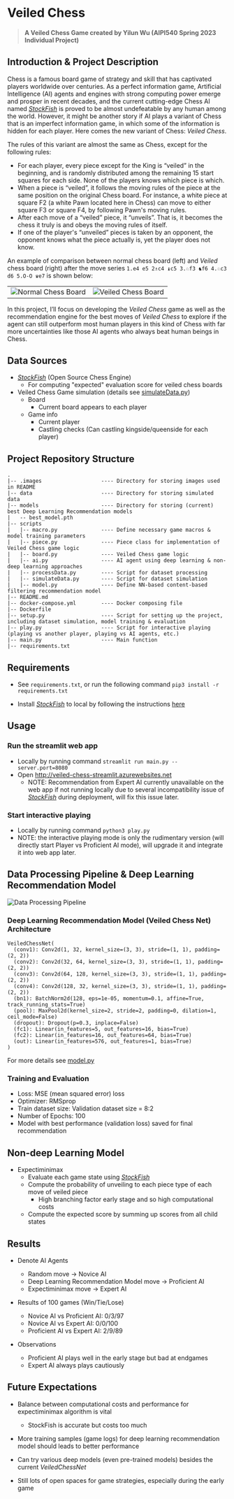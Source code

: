 # Veiled Chess

> #### A Veiled Chess Game created by Yilun Wu (AIPI540 Spring 2023 Individual Project)

## Introduction & Project Description
Chess is a famous board game of strategy and skill that has captivated players worldwide over centuries. As a perfect information game, Artificial Intelligence (AI) agents and engines with strong computing power emerge and prosper in recent decades, and the current cutting-edge Chess AI named [*StockFish*](https://stockfishchess.org/) is proved to be almost undefeatable by any human among the world. However, it might be another story if AI plays a variant of Chess that is an imperfect information game, in which some of the information is hidden for each player. Here comes the new variant of Chess: *Veiled Chess*. 

The rules of this variant are almost the same as Chess, except for the following rules:
- For each player, every piece except for the King is “veiled” in the beginning, and is randomly distributed among the remaining 15 start squares for each side. None of the players knows which piece is which.
- When a piece is “veiled”, it follows the moving rules of the piece at the same position on the original Chess board. For instance, a white piece at square F2 (a white Pawn located here in Chess) can move to either square F3 or square F4, by following Pawn's moving rules.
- After each move of a “veiled” piece, it “unveils”. That is, it becomes the chess it truly is and obeys the moving rules of itself.
- If one of the player's “unveiled” pieces is taken by an opponent, the opponent knows what the piece actually is, yet the player does not know.

An example of comparison between normal chess board (left) and *Veiled* chess board (right) after the move series `1.e4 e5 2♗c4 ♝c5 3.♘f3 ♞f6 4.♘c3 d6 5.O-O ♛e7` is shown below:
<table>
  <tr>
    <td><img src=".images/Normal%20Chess%20Board%20Example.png" alt="Normal Chess Board"></td>
    <td><img src=".images/Veiled%20Chess%20Board%20Example.png" alt="Veiled Chess Board"></td>
  </tr>
</table>

In this project, I’ll focus on developing the *Veiled Chess* game as well as the recommendation engine for the best moves of *Veiled Chess* to explore if the agent can still outperform most human players in this kind of Chess with far more uncertainties like those AI agents who always beat human beings in Chess.


## Data Sources
- [*StockFish*](https://stockfishchess.org/) (Open Source Chess Engine)
  - For computing "expected" evaluation score for veiled chess boards 
- Veiled Chess Game simulation (details see [simulateData.py](scripts/simulateData.py))
  - Board 
    - Current board appears to each player
  - Game info 
    - Current player
    - Castling checks (Can castling kingside/queenside for each player)

## Project Repository Structure
```
.
|-- .images                   ---- Directory for storing images used in README
|-- data                      ---- Directory for storing simulated data
|-- models                    ---- Directory for storing (current) best Deep Learning Recommendation models
|   -- best_model.pth
|-- scripts
|   |-- macro.py              ---- Define necessary game macros & model training parameters
|   |-- piece.py              ---- Piece class for implementation of Veiled Chess game logic
|   |-- board.py              ---- Veiled Chess game logic
|   |-- ai.py                 ---- AI agent using deep learning & non-deep learning approaches
|   |-- processData.py        ---- Script for dataset processing
|   |-- simulateData.py       ---- Script for dataset simulation
|   |-- model.py              ---- Define NN-based content-based filtering recommendation model
|-- README.md
|-- docker-compose.yml        ---- Docker composing file
|-- Dockerfile
|-- setup.py                  ---- Script for setting up the project, including dataset simulation, model training & evaluation 
|-- play.py                   ---- Script for interactive playing (playing vs another player, playing vs AI agents, etc.)
|-- main.py                   ---- Main function
|-- requirements.txt
```

## Requirements
- See `requirements.txt`, or run the following command `pip3 install -r requirements.txt`

- Install [*StockFish*](https://stockfishchess.org/) to local by following the instructions [here](https://stockfishchess.org/download/)

## Usage

### Run the streamlit web app 
- Locally by running command `streamlit run main.py --server.port=8080`
- Open http://veiled-chess-streamlit.azurewebsites.net
  - NOTE: Recommendation from Expert AI currently unavailable on the web app if not running locally due to several incompatibility issue of [*StockFish*](https://stockfishchess.org/) during deployment, will fix this issue later.

### Start interactive playing
- Locally by running command `python3 play.py`
- NOTE: the interactive playing mode is only the rudimentary version (will directly start Player vs Proficient AI mode), will upgrade it and integrate it into web app later.



## Data Processing Pipeline & Deep Learning Recommendation Model
![Data Processing Pipeline](.images/Data%20Processing%20Pipeline.png)

### Deep Learning Recommendation Model (Veiled Chess Net) Architecture

```
VeiledChessNet(
  (conv1): Conv2d(1, 32, kernel_size=(3, 3), stride=(1, 1), padding=(2, 2))
  (conv2): Conv2d(32, 64, kernel_size=(3, 3), stride=(1, 1), padding=(2, 2))
  (conv3): Conv2d(64, 128, kernel_size=(3, 3), stride=(1, 1), padding=(2, 2))
  (conv4): Conv2d(128, 32, kernel_size=(3, 3), stride=(1, 1), padding=(2, 2))
  (bn1): BatchNorm2d(128, eps=1e-05, momentum=0.1, affine=True, track_running_stats=True)
  (pool): MaxPool2d(kernel_size=2, stride=2, padding=0, dilation=1, ceil_mode=False)
  (dropout): Dropout(p=0.3, inplace=False)
  (fc1): Linear(in_features=5, out_features=16, bias=True)
  (fc2): Linear(in_features=16, out_features=64, bias=True)
  (out): Linear(in_features=576, out_features=1, bias=True)
)
```
For more details see [model.py](scripts/model.py)

### Training and Evaluation
- Loss: MSE (mean squared error) loss
- Optimizer: RMSprop
- Train dataset size: Validation dataset size = 8:2
- Number of Epochs: 100
- Model with best performance (validation loss) saved for final recommendation

## Non-deep Learning Model
- Expectiminimax
  - Evaluate each game state using [*StockFish*](https://stockfishchess.org/)
  - Compute the probability of unveiling to each piece type of each move of veiled piece
    - High branching factor early stage and so high computational costs 
  - Compute the expected score by summing up scores from all child states 

## Results

- Denote AI Agents
  - Random move -> Novice AI
  - Deep Learning Recommendation Model move -> Proficient AI
  - Expectiminimax move -> Expert AI

- Results of 100 games (Win/Tie/Lose)
  - Novice AI vs  Proficient AI: 0/3/97
  - Novice AI vs Expert AI: 0/0/100
  - Proficient AI vs Expert AI: 2/9/89

- Observations
  - Proficient AI plays well in the early stage but bad at endgames
  - Expert AI always plays cautiously 

## Future Expectations
- Balance between computational costs and performance for expectiminimax algorithm is vital
  - StockFish is accurate but costs too much 
 
- More training samples (game logs) for deep learning recommendation model should leads to better performance 

- Can try various deep models (even pre-trained models) besides the current *VeiledChessNet*

- Still lots of open spaces for game strategies, especially during the early game 
